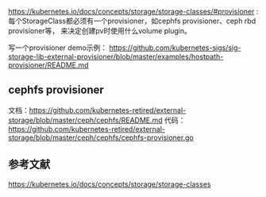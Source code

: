 
https://kubernetes.io/docs/concepts/storage/storage-classes/#provisioner :
每个StorageClass都必须有一个provisioner，如cephfs provisioner、ceph rbd provisioner等，
来决定创建pv时使用什么volume plugin。

写一个provisioner demo示例：
https://github.com/kubernetes-sigs/sig-storage-lib-external-provisioner/blob/master/examples/hostpath-provisioner/README.md



## cephfs provisioner

文档：https://github.com/kubernetes-retired/external-storage/blob/master/ceph/cephfs/README.md
代码：https://github.com/kubernetes-retired/external-storage/blob/master/ceph/cephfs/cephfs-provisioner.go





## 参考文献
https://kubernetes.io/docs/concepts/storage/storage-classes
